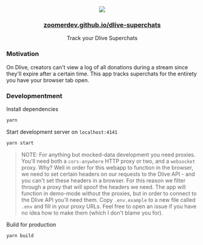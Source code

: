 <div align="center">
    <img src="media/banner.png">
    <h3><a href="https://zoomerdev.github.io/dlive-superchats/#demo">zoomerdev.github.io/dlive-superchats</a></h3>
    <p>Track your Dlive Superchats</p>

</div>

### Motivation

On Dlive, creators can't view a log of all donations during a stream since they'll expire after a certain time. This app tracks superchats for the entirety you have your browser tab open.

### Developmentment

Install dependencies

```sh
yarn
```

Start development server on `localhost:4141`

```sh
yarn start
```

> NOTE: For anything but mocked-data development you need proxies. You'll need both a `cors-anywhere` HTTP proxy or two, and a `websocket` proxy. Why? Well in order for this webapp to function in the browser, we need to set certain headers on our requests to the Dlive API - and you can't set these headers in a browser. For this reason we filter through a proxy that will spoof the headers we need. The app will function in demo-mode without the proxies, but in order to connect to the Dlive API you'll need them. Copy `.env.example` to a new file called `.env` and fill in your proxy URLs. Feel free to open an issue if you have no idea how to make them (which I don't blame you for).

Build for production

```sh
yarn build
```
